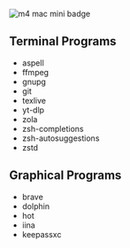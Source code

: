 ![m4 mac mini badge](https://img.shields.io/badge/m4%20mac%20mini-8A2BE2)

## Terminal Programs

- aspell
- ffmpeg
- gnupg
- git
- texlive
- yt-dlp
- zola
- zsh-completions
- zsh-autosuggestions
- zstd

## Graphical Programs

- brave
- dolphin
- hot
- iina
- keepassxc
